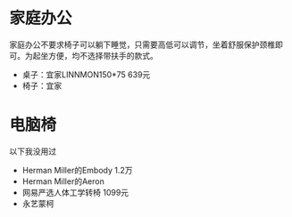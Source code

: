 # 家庭办公

家庭办公不要求椅子可以躺下睡觉，只需要高低可以调节，坐着舒服保护颈椎即可。为起坐方便，均不选择带扶手的款式。

- 桌子：宜家LINNMON150*75 639元
- 椅子：宜家

# 电脑椅

以下我没用过

- Herman Miller的Embody 1.2万
- Herman Miller的Aeron
- 网易严选人体工学转椅 1099元
- 永艺蒙柯
